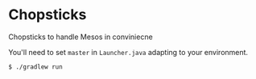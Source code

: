 # Chopsticks

Chopsticks to handle Mesos in conviniecne

You'll need to set `master` in `Launcher.java` adapting to your environment.

```
$ ./gradlew run
```
